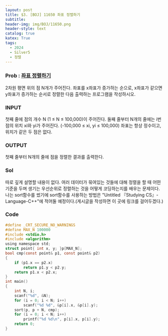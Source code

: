 ```yaml
---
layout: post
title: $3. [BOJ] 11650 좌표 정렬하기
subtitle: 
header-img: img/BOJ/11650.png
header-style: text
catalog: true
katex: True
tags:
  - 2024
  - Silver5
  - 정렬
---
```


### Prob : [좌표 정렬하기](https://www.acmicpc.net/problem/11650)
2차원 평면 위의 점 N개가 주어진다. 좌표를 x좌표가 증가하는 순으로, x좌표가 같으면 y좌표가 증가하는 순서로 정렬한 다음 출력하는 프로그램을 작성하시오.

### INPUT
첫째 줄에 점의 개수 N (1 ≤ N ≤ 100,000)이 주어진다. 둘째 줄부터 N개의 줄에는 i번점의 위치 xi와 yi가 주어진다. (-100,000 ≤ xi, yi ≤ 100,000) 좌표는 항상 정수이고, 위치가 같은 두 점은 없다.

### OUTPUT
첫째 줄부터 N개의 줄에 점을 정렬한 결과를 출력한다.

### Sol
따로 깊게 설명할 내용이 없다. 여러 데이터가 묶여있는 것들에 대해 정렬을 할 때 어떤 기준을 두며 생기는 우선순위로 정렬하는 것을 어떻게 코딩하는지를 배우는 문제이다.
나는 sort함수를 썼기에 sort함수를 사용하는 방법은 "Untitled 『Studying CS』-Language-C++"에 적어둘 예정이다.(게시글을 작성하면 이 곳에 링크를 걸어두겠다.)



### Code
```c
#define _CRT_SECURE_NO_WARNINGS
#define MAX_N 100000
#include <stdio.h>
#include <algorithm>
using namespace std;
struct point{ int x, y; }p[MAX_N];
bool cmp(const point& p1, const point& p2)
{
	if (p1.x == p2.x)
		return p1.y < p2.y;
	return p1.x < p2.x;
}
int main()
{
	int N, i;
	scanf("%d", &N);
	for (i = 0; i < N; i++)
		scanf("%d %d", &p[i].x, &p[i].y);
	sort(p, p + N, cmp);
	for (i = 0; i < N; i++)
		printf("%d %d\n", p[i].x, p[i].y);
	return 0;
}
```
